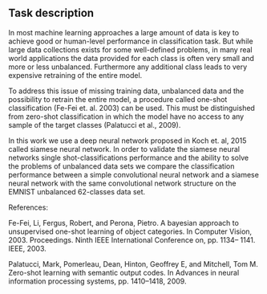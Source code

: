 
## Task description

In most machine learning approaches a large amount of data is key to achieve good or human-level performance in classification task.
But while large data collections exists for some well-defined problems, in many real world applications the data provided for
each class is often very small and more or less unbalanced. Furthermore any additional class leads to very expensive retraining of the entire model.

To address this issue of missing training data, unbalanced data and the possibility to retrain the entire model,
a procedure called one-shot classification (Fe-Fei et. al. 2003) can be used. This must be distinguished from zero-shot
classification in which the model have no access to any sample of the target classes (Palatucci et al., 2009).

In this work we use a deep neural network proposed in Koch et. al, 2015 called siamese neural network. In order to validate the siamese neural networks
single shot-classifications performance and the ability to solve the problems of unbalanced data sets we compare the classification
performance between a simple convolutional neural network and a siamese neural network with the same convolutional network structure on
the EMNIST unbalanced 62-classes data set.


References:

Fe-Fei, Li, Fergus, Robert, and Perona, Pietro. A bayesian
approach to unsupervised one-shot learning of object
categories. In Computer Vision, 2003. Proceedings.
Ninth IEEE International Conference on, pp. 1134–
1141. IEEE, 2003.

Palatucci, Mark, Pomerleau, Dean, Hinton, Geoffrey E,
and Mitchell, Tom M. Zero-shot learning with semantic
output codes. In Advances in neural information processing
systems, pp. 1410–1418, 2009.
